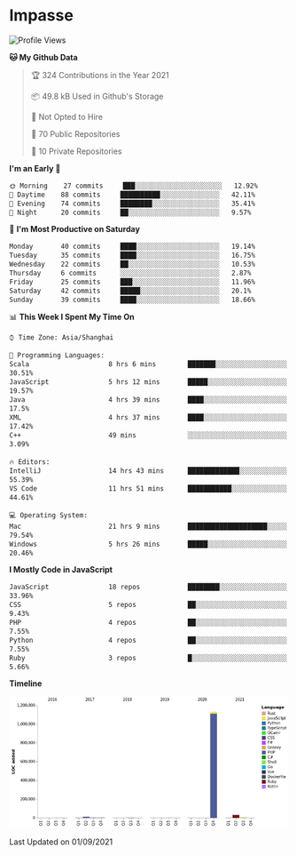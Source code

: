 # Impasse

<!--START_SECTION:waka-->
![Profile Views](http://img.shields.io/badge/Profile%20Views-1-blue)

**🐱 My Github Data** 

> 🏆 324 Contributions in the Year 2021
 > 
> 📦 49.8 kB Used in Github's Storage 
 > 
> 🚫 Not Opted to Hire
 > 
> 📜 70 Public Repositories 
 > 
> 🔑 10 Private Repositories  
 > 
**I'm an Early 🐤** 

```text
🌞 Morning    27 commits     ███░░░░░░░░░░░░░░░░░░░░░░   12.92% 
🌆 Daytime    88 commits     ██████████░░░░░░░░░░░░░░░   42.11% 
🌃 Evening    74 commits     ████████░░░░░░░░░░░░░░░░░   35.41% 
🌙 Night      20 commits     ██░░░░░░░░░░░░░░░░░░░░░░░   9.57%

```
📅 **I'm Most Productive on Saturday** 

```text
Monday       40 commits     ████░░░░░░░░░░░░░░░░░░░░░   19.14% 
Tuesday      35 commits     ████░░░░░░░░░░░░░░░░░░░░░   16.75% 
Wednesday    22 commits     ██░░░░░░░░░░░░░░░░░░░░░░░   10.53% 
Thursday     6 commits      ░░░░░░░░░░░░░░░░░░░░░░░░░   2.87% 
Friday       25 commits     ███░░░░░░░░░░░░░░░░░░░░░░   11.96% 
Saturday     42 commits     █████░░░░░░░░░░░░░░░░░░░░   20.1% 
Sunday       39 commits     ████░░░░░░░░░░░░░░░░░░░░░   18.66%

```


📊 **This Week I Spent My Time On** 

```text
⌚︎ Time Zone: Asia/Shanghai

💬 Programming Languages: 
Scala                    8 hrs 6 mins        ███████░░░░░░░░░░░░░░░░░░   30.51% 
JavaScript               5 hrs 12 mins       █████░░░░░░░░░░░░░░░░░░░░   19.57% 
Java                     4 hrs 39 mins       ████░░░░░░░░░░░░░░░░░░░░░   17.5% 
XML                      4 hrs 37 mins       ████░░░░░░░░░░░░░░░░░░░░░   17.42% 
C++                      49 mins             ░░░░░░░░░░░░░░░░░░░░░░░░░   3.09%

🔥 Editors: 
IntelliJ                 14 hrs 43 mins      █████████████░░░░░░░░░░░░   55.39% 
VS Code                  11 hrs 51 mins      ███████████░░░░░░░░░░░░░░   44.61%

💻 Operating System: 
Mac                      21 hrs 9 mins       ████████████████████░░░░░   79.54% 
Windows                  5 hrs 26 mins       █████░░░░░░░░░░░░░░░░░░░░   20.46%

```

**I Mostly Code in JavaScript** 

```text
JavaScript               18 repos            ████████░░░░░░░░░░░░░░░░░   33.96% 
CSS                      5 repos             ██░░░░░░░░░░░░░░░░░░░░░░░   9.43% 
PHP                      4 repos             ██░░░░░░░░░░░░░░░░░░░░░░░   7.55% 
Python                   4 repos             ██░░░░░░░░░░░░░░░░░░░░░░░   7.55% 
Ruby                     3 repos             █░░░░░░░░░░░░░░░░░░░░░░░░   5.66%

```


**Timeline**

![Chart not found](https://raw.githubusercontent.com/impasse/impasse/master/charts/bar_graph.png) 


 Last Updated on 01/09/2021
<!--END_SECTION:waka-->

